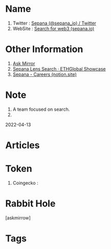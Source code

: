 # Name
1. Twitter : [Sepana (@sepana_io) / Twitter](https://twitter.com/sepana_io)
2. WebSite : [Search for web3 (sepana.io)](https://sepana.io/)

# Other Information
1. [Ask Mirror](https://askmirror.xyz/)
2. [Sepana Lens Search · ETHGlobal Showcase](https://showcase.ethglobal.com/lfgrow/sepana-search-s2e13)
3. [Sepana - Careers (notion.site)](https://teza.notion.site/Sepana-Careers-c7d3a21d0375450a8db20a8299dc03d8)

# Note 
1. A team focused on search.
2. 
2022-04-13

# Articles

# Token 
1. Coingecko : 

# Rabbit Hole
[askmirrow]

# Tags


